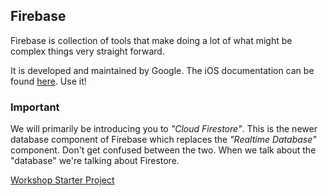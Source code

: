 ## Firebase

Firebase is collection of tools that make doing a lot of what might be complex things very straight forward. 

It is developed and maintained by Google. The iOS documentation can be found [here](https://firebase.google.com/docs/ios/setup?authuser=0). Use it!

### Important

We will primarily be introducing you to *"Cloud Firestore"*. This is the newer database component of Firebase which replaces the *"Realtime Database"* component. Don't get confused between the two. When we talk about the "database" we're talking about Firestore. 

[Workshop Starter Project](https://github.com/KyleGoslan/Digital-Media-Design/blob/master/Completed%20Demos/Buddy%20Watch%20Starter.zip)
